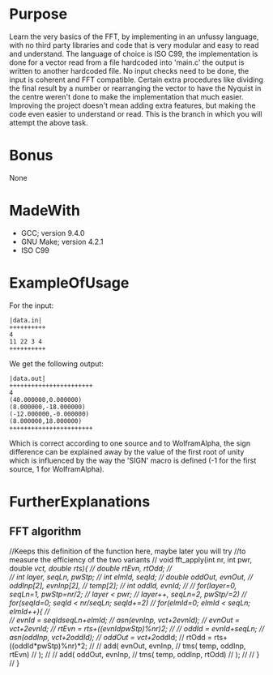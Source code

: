 # Purpose
Learn the very basics of the FFT, by implementing in an unfussy language, with no third party libraries and code that is very modular and easy 
 to read and understand. The language of choice is ISO C99, the implementation is done for a vector read from a file hardcoded into 'main.c' 
 the output is written to another hardcoded file. No input checks need to be done, the input is coherent and FFT compatible.
Certain extra procedures like dividing the final result by a number or rearranging the vector to have the Nyquist in the centre weren't done
 to make the implementation that much easier.
Improving the project doesn't mean adding extra features, but making the code even easier to understand or read.
This is the branch in which you will attempt the above task.
# Bonus
None
# MadeWith
- GCC; version 9.4.0
- GNU Make; version 4.2.1
- ISO C99
# ExampleOfUsage
For the input:
```
|data.in|
++++++++++
4
11 22 3 4
++++++++++

```
We get the following output:
```
|data.out|
+++++++++++++++++++++++
4
(40.000000,0.000000)
(8.000000,-18.000000)
(-12.000000,-0.000000)
(8.000000,18.000000)
+++++++++++++++++++++++
```
Which is correct according to one source and to WolframAlpha, the sign difference can be explained away by the value of the first root of unity
 which is influenced by the way the 'SIGN' macro is defined (-1 for the first source, 1 for WolframAlpha).
# FurtherExplanations
## FFT algorithm
<!--
Not good enough, to delete or improve
Understanding the FFT algorithm is easier once concrete examples are considered and not abstract scenarios. As hypothetical, let's consider the following vector of four elements: (a, b, c,d). It's length already is a power of 2, so next step is to reorder it: (a, c, b, d).
First the vector is divided into a series of separate elements as such: ((a), (c), (b), (d)). For each consecutive non-overlapping pair of elements, the next BFS(ButterFly Schema) is applied:
```
    e0 = e0 + e1*pwr_4(4)
    e1 = e0 + e1*pwr_4(4)
```
Where:
- _e0_ is the first element of the constructed pair;
- _e1_ is the second element of the constructed pair;
- _pwr\_4_ is a shorthand notation that symbolizes the 
-->
//Keeps this definition of the function here, maybe later you will try 
//to measure the efficiency of the two variants
// void fft_apply(int nr, int pwr, double *vct, double *rts){
//     double *rtEvn, *rtOdd;
//         
//     int layer, seqLn, pwStp;
//     int elmId, seqId;
//     double *oddOut, *evnOut,
//            oddInp[2], evnInp[2],
//            temp[2];
//     int oddId, evnId;
//
//     for(layer=0, seqLn=1, pwStp=nr/2;
//         layer < pwr;
//         layer++, seqLn*=2, pwStp/=2)
//             for(seqId=0; seqId < nr/seqLn; seqId+=2)
//                 for(elmId=0; elmId < seqLn; elmId++){
//                     
//                     evnId = seqId*seqLn+elmId;
//                     asn(evnInp, vct+2*evnId);
//                     evnOut = vct+2*evnId;
//                     rtEvn = rts+((evnId*pwStp)%nr)*2;
//
//                     oddId = evnId+seqLn;
//                     asn(oddInp, vct+2*oddId);
//                     oddOut = vct+2*oddId;
//                     rtOdd = rts+((oddId*pwStp)%nr)*2;
//
//                     add( evnOut, evnInp,
//                         tms( temp, oddInp, rtEvn)
//                     );
//
//                     add( oddOut, evnInp,
//                         tms( temp, oddInp, rtOdd)
//                     );
//
//                 }
// }

